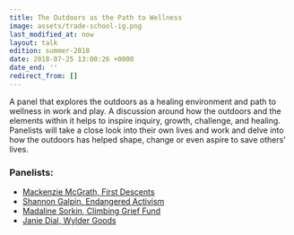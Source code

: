 ```yaml
---
title: The Outdoors as the Path to Wellness
image: assets/trade-school-ig.png
last_modified_at: now
layout: talk
edition: summer-2018
date: 2018-07-25 13:00:26 +0000
date_end: ''
redirect_from: []
---
```

A panel that explores the outdoors as a healing environment and path to wellness in work and play. A discussion around how the outdoors and the elements within it helps to inspire inquiry, growth, challenge, and healing. Panelists will take a close look into their own lives and work and delve into how the outdoors has helped shape, change or even aspire to save others' lives.

### Panelists:

* [Mackenzie McGrath, First Descents](https://www.linkedin.com/in/mackenzie-mcgrath-925b316/)
* [Shannon Galpin, Endangered Activism](https://endangeredactivism.org/the-team-1/)
* [Madaline Sorkin, Climbing Grief Fund](https://www.linkedin.com/in/madaleine-sorkin-5520121a/)
* [Janie Dial, Wylder Goods](https://www.linkedin.com/in/jaineedial/)